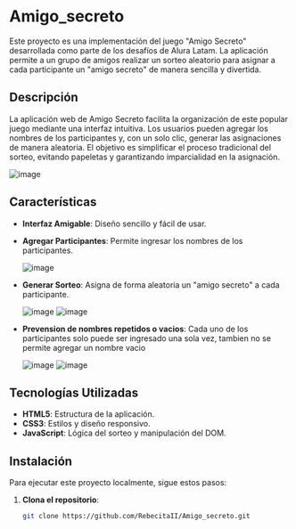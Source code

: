 # Amigo_secreto

Este proyecto es una implementación del juego "Amigo Secreto" desarrollada como parte de los desafíos de Alura Latam. La aplicación permite a un grupo de amigos realizar un sorteo aleatorio para asignar a cada participante un "amigo secreto" de manera sencilla y divertida.

## Descripción

La aplicación web de Amigo Secreto facilita la organización de este popular juego mediante una interfaz intuitiva. Los usuarios pueden agregar los nombres de los participantes y, con un solo clic, generar las asignaciones de manera aleatoria. El objetivo es simplificar el proceso tradicional del sorteo, evitando papeletas y garantizando imparcialidad en la asignación.

![image](https://github.com/user-attachments/assets/42ba6461-07db-4632-be43-2ee8c39e76ba)

## Características

- **Interfaz Amigable**: Diseño sencillo y fácil de usar.
- **Agregar Participantes**: Permite ingresar los nombres de los participantes.

   ![image](https://github.com/user-attachments/assets/3052f6f2-49fe-41d2-afa9-b5a102bd24d8)
  
- **Generar Sorteo**: Asigna de forma aleatoria un "amigo secreto" a cada participante.

  ![image](https://github.com/user-attachments/assets/2e8eb453-fc46-448d-83f9-1e6cb7566b4c)
  ![image](https://github.com/user-attachments/assets/e3b6ca9c-e2a8-41a0-ad3c-247182d987c6)
  
- **Prevension de nombres repetidos o vacios**: Cada uno de los participantes solo puede ser ingresado una sola vez, tambien no se permite agregar un nombre vacio
   
  ![image](https://github.com/user-attachments/assets/0d85dd8b-e6a5-4dc1-b303-f31d97d45b80)
  ![image](https://github.com/user-attachments/assets/4eea5273-0b6f-452f-be67-e2c4059a9e2c)

## Tecnologías Utilizadas

- **HTML5**: Estructura de la aplicación.
- **CSS3**: Estilos y diseño responsivo.
- **JavaScript**: Lógica del sorteo y manipulación del DOM.

## Instalación

Para ejecutar este proyecto localmente, sigue estos pasos:

1. **Clona el repositorio**:
   ```bash
   git clone https://github.com/RebecitaII/Amigo_secreto.git
